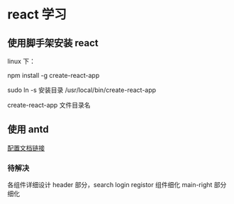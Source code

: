 # react 学习   

## 使用脚手架安装 react 

linux 下：

npm install -g create-react-app

sudo ln -s 安装目录 /usr/local/bin/create-react-app

create-react-app 文件目录名

## 使用 antd

[配置文档链接](https://ant.design/docs/react/use-with-create-react-app-cn)

### 待解决

各组件详细设计
    header 部分，search login registor 组件细化
    main-right 部分细化
    